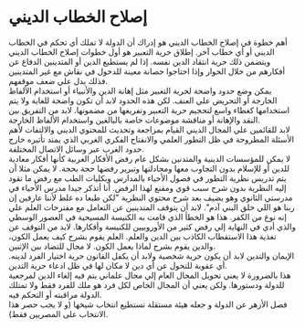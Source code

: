 # إصلاح الخطاب الديني

أهم خطوة في إصلاح الخطاب الديني هو إدراك أن الدولة لا تملك أي تحكم في الخطاب الديني أو أي خطاب آخر. إطلاق حرية التعبير هو أول خطوات إصلاح الخطاب الديني ويتضمن ذلك حرية انتقاد الدين نفسه. إذا لم يستطيع الدين أو المتدينين الدفاع عن أفكارهم من خلال الحوار وإذا احتاجوا حصانة معينة للدخول في نقاش مع غير المتدينين فذلك يدل علي ضعف موقفهم.  
يمكن وضع حدود واضحة لحرية التعبير مثل إهانة الدين والأنبياء أو استخدام الألفاظ الخارجة أو التحريض علي العنف. لكن هذه الحدود لابد أن تكون واضحة للغاية ولا يتم استخدامها كغطاء واسع لتحجيم حرية التعبير وتفريغها من مضمونها. لابد من التفريق بين النقد والإهانة أو مناقشة موضوعات خاصة بالبالغين واستخدام الألفاظ الخارجة.  
لابد للقائمين علي المجال الديني القيام بمراجعة وتحديث للمحتوي الديني والالتفات لأهم الأسئلة المطروحة في ظل التطور العلمي والانفتاح الفكري الغربي الذي يمتد تأثيره خارج حدود الغرب عبر وسائل الاتصال المختلفة.  
لا يمكن للمؤسسات الدينية والمتدنين بشكل عام رفض الأفكار الغربية كأنها أفكار معادية للدين أو للإسلام بدون التجاوب معها ومجادلتها وتبرير رفضها حجة بحجة. لا يمكن مثلا أن يتم تدريس نظرية التطور في فصول الأحياء بالمدارس وبكليات الطب مع رفض ما تقود إليه النظرية بدون شرح سبب قوي ومقنع لهذا الرفض. أنا أتذكر جيدا مدرس الأحياء في مدرستي الثانوي وهو يضيف بعد شرح محتوي النظرية "لكن طبعا ده غلط لأننا عارفين إن ربنا هو اللي خلق البني آدم". لابد أن يتوقف المتدينين عن التعامل مع مقترحات العلم علي إنه نوع من الكفر. هذا هو الخطأ الذي قامت به الكنيسة المسيحية في العصور الوسطي والذي أدي في النهاية إلي رفض كثير من الأوروبيين للكنيسة وأفكارها. لابد من التوقف عن تغذية هذا الاستقطاب الكاذب بين الدين والعلم. العلم يقوم بشرح كيف يعمل الكون، والدين يقوم بشرح لماذا يعمل الكون. لا مجال للتضاد بين الإثنين.  
الإيمان والتدين لابد أن يكون حرية شخصية ولابد أن يكفل القانون حرية اختيار الفرد لدينه. أي عقوبة للتحول عن أي دين لا مكان لها في ظل ادعاء حرية التدين.  
هذا بالضرورة لا يعني تحويل المجال العام إلي مجال علماني يتم فيه إلغاء الدين لمرجعية للدولة ودستورها. ولكن يعني أن المجال الخاص لكل فرد هو ملك للفرد فقط ولا تمتلك الدولة مراقبته أو التحكم فيه.  
فصل الأزهر عن الدولة و جعله هيئة مستقلة تستطيع انتخاب شيخها (و لا يجب حصر هذا الانتخاب على المصريين فقط).  
